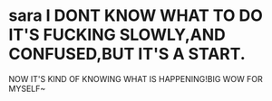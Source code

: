 # sara I DONT KNOW WHAT TO DO IT'S FUCKING SLOWLY,AND CONFUSED,BUT IT'S A START.
NOW IT'S KIND OF KNOWING WHAT IS HAPPENING!BIG WOW FOR MYSELF~
